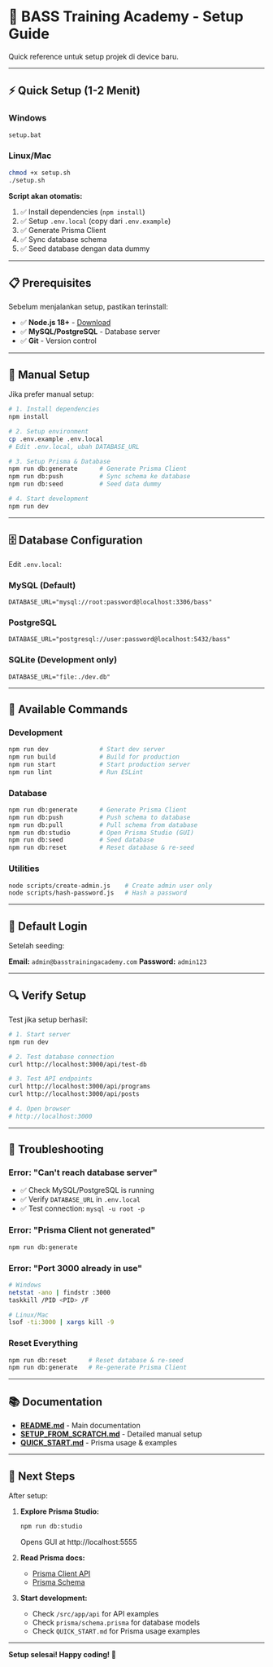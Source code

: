 # 🚀 BASS Training Academy - Setup Guide

Quick reference untuk setup projek di device baru.

---

## ⚡ Quick Setup (1-2 Menit)

### Windows
```bash
setup.bat
```

### Linux/Mac
```bash
chmod +x setup.sh
./setup.sh
```

**Script akan otomatis:**
1. ✅ Install dependencies (`npm install`)
2. ✅ Setup `.env.local` (copy dari `.env.example`)
3. ✅ Generate Prisma Client
4. ✅ Sync database schema
5. ✅ Seed database dengan data dummy

---

## 📋 Prerequisites

Sebelum menjalankan setup, pastikan terinstall:

- ✅ **Node.js 18+** - [Download](https://nodejs.org)
- ✅ **MySQL/PostgreSQL** - Database server
- ✅ **Git** - Version control

---

## 🔧 Manual Setup

Jika prefer manual setup:

```bash
# 1. Install dependencies
npm install

# 2. Setup environment
cp .env.example .env.local
# Edit .env.local, ubah DATABASE_URL

# 3. Setup Prisma & Database
npm run db:generate      # Generate Prisma Client
npm run db:push          # Sync schema ke database
npm run db:seed          # Seed data dummy

# 4. Start development
npm run dev
```

---

## 🗄️ Database Configuration

Edit `.env.local`:

### MySQL (Default)
```env
DATABASE_URL="mysql://root:password@localhost:3306/bass"
```

### PostgreSQL
```env
DATABASE_URL="postgresql://user:password@localhost:5432/bass"
```

### SQLite (Development only)
```env
DATABASE_URL="file:./dev.db"
```

---

## 📝 Available Commands

### Development
```bash
npm run dev              # Start dev server
npm run build            # Build for production
npm run start            # Start production server
npm run lint             # Run ESLint
```

### Database
```bash
npm run db:generate      # Generate Prisma Client
npm run db:push          # Push schema to database
npm run db:pull          # Pull schema from database
npm run db:studio        # Open Prisma Studio (GUI)
npm run db:seed          # Seed database
npm run db:reset         # Reset database & re-seed
```

### Utilities
```bash
node scripts/create-admin.js    # Create admin user only
node scripts/hash-password.js   # Hash a password
```

---

## 👤 Default Login

Setelah seeding:

**Email:** `admin@basstrainingacademy.com`
**Password:** `admin123`

---

## 🔍 Verify Setup

Test jika setup berhasil:

```bash
# 1. Start server
npm run dev

# 2. Test database connection
curl http://localhost:3000/api/test-db

# 3. Test API endpoints
curl http://localhost:3000/api/programs
curl http://localhost:3000/api/posts

# 4. Open browser
# http://localhost:3000
```

---

## 🐛 Troubleshooting

### Error: "Can't reach database server"
- ✅ Check MySQL/PostgreSQL is running
- ✅ Verify `DATABASE_URL` in `.env.local`
- ✅ Test connection: `mysql -u root -p`

### Error: "Prisma Client not generated"
```bash
npm run db:generate
```

### Error: "Port 3000 already in use"
```bash
# Windows
netstat -ano | findstr :3000
taskkill /PID <PID> /F

# Linux/Mac
lsof -ti:3000 | xargs kill -9
```

### Reset Everything
```bash
npm run db:reset      # Reset database & re-seed
npm run db:generate   # Re-generate Prisma Client
```

---

## 📚 Documentation

- **[README.md](./README.md)** - Main documentation
- **[SETUP_FROM_SCRATCH.md](./SETUP_FROM_SCRATCH.md)** - Detailed manual setup
- **[QUICK_START.md](./QUICK_START.md)** - Prisma usage & examples

---

## 🎯 Next Steps

After setup:

1. **Explore Prisma Studio:**
   ```bash
   npm run db:studio
   ```
   Opens GUI at http://localhost:5555

2. **Read Prisma docs:**
   - [Prisma Client API](https://www.prisma.io/docs/reference/api-reference/prisma-client-reference)
   - [Prisma Schema](https://www.prisma.io/docs/reference/api-reference/prisma-schema-reference)

3. **Start development:**
   - Check `/src/app/api` for API examples
   - Check `prisma/schema.prisma` for database models
   - Check `QUICK_START.md` for Prisma usage examples

---

**Setup selesai! Happy coding! 🚀**
